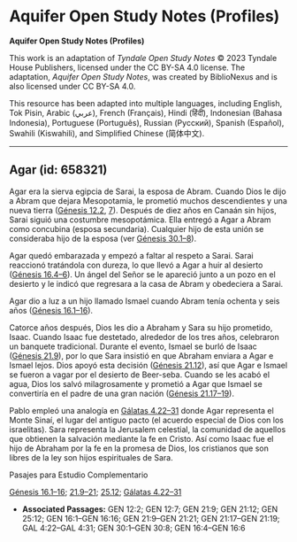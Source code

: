 # Aquifer Open Study Notes (Profiles)

**Aquifer Open Study Notes (Profiles)**

This work is an adaptation of *Tyndale Open Study Notes* © 2023 Tyndale House Publishers, licensed under the CC BY\-SA 4\.0 license. The adaptation, *Aquifer Open Study Notes*, was created by BiblioNexus and is also licensed under CC BY\-SA 4\.0\.

This resource has been adapted into multiple languages, including English, Tok Pisin, Arabic (عربي), French (Français), Hindi (हिंदी), Indonesian (Bahasa Indonesia), Portuguese (Português), Russian (Русский), Spanish (Español), Swahili (Kiswahili), and Simplified Chinese (简体中文).



--------------------------------

## Agar (id: 658321)

Agar era la sierva egipcia de Sarai, la esposa de Abram. Cuando Dios le dijo a Abram que dejara Mesopotamia, le prometió muchos descendientes y una nueva tierra ([Génesis 12\.2](https://ref.ly/Gen12:2), [7](https://ref.ly/Gen12:7)). Después de diez años en Canaán sin hijos, Sarai siguió una costumbre mesopotámica. Ella entregó a Agar a Abram como concubina (esposa secundaria). Cualquier hijo de esta unión se consideraba hijo de la esposa (ver [Génesis 30\.1–8](https://ref.ly/Gen30:1-Gen30:8)).

Agar quedó embarazada y empezó a faltar al respeto a Sarai. Sarai reaccionó tratándola con dureza, lo que llevó a Agar a huir al desierto ([Génesis 16\.4–6](https://ref.ly/Gen16:4-Gen16:6)). Un ángel del Señor se le apareció junto a un pozo en el desierto y le indicó que regresara a la casa de Abram y obedeciera a Sarai.

Agar dio a luz a un hijo llamado Ismael cuando Abram tenía ochenta y seis años ([Génesis 16\.1–16](https://ref.ly/Gen16:1-Gen16:16)).

Catorce años después, Dios les dio a Abraham y Sara su hijo prometido, Isaac. Cuando Isaac fue destetado, alrededor de los tres años, celebraron un banquete tradicional. Durante el evento, Ismael se burló de Isaac ([Génesis 21\.9](https://ref.ly/Gen21:9)), por lo que Sara insistió en que Abraham enviara a Agar e Ismael lejos. Dios apoyó esta decisión ([Génesis 21\.12](https://ref.ly/Gen21:12)), así que Agar e Ismael se fueron a vagar por el desierto de Beer\-seba. Cuando se les acabó el agua, Dios los salvó milagrosamente y prometió a Agar que Ismael se convertiría en el padre de una gran nación ([Génesis 21\.17–19](https://ref.ly/Gen21:17-Gen21:19)).

Pablo empleó una analogía en [Gálatas 4\.22–31](https://ref.ly/Gal4:22-Gal4:31) donde Agar representa el Monte Sinaí, el lugar del antiguo pacto (el acuerdo especial de Dios con los israelitas). Sara representa la Jerusalem celestial, la comunidad de aquellos que obtienen la salvación mediante la fe en Cristo. Así como Isaac fue el hijo de Abraham por la fe en la promesa de Dios, los cristianos que son libres de la ley son hijos espirituales de Sara.

Pasajes para Estudio Complementario

[Génesis 16\.1–16](https://ref.ly/Gen16:1-Gen16:16); [21\.9–21](https://ref.ly/Gen21:9-Gen21:21); [25\.12](https://ref.ly/Gen25:12); [Gálatas 4\.22–31](https://ref.ly/Gal4:22-Gal4:31)

* **Associated Passages:** GEN 12:2; GEN 12:7; GEN 21:9; GEN 21:12; GEN 25:12; GEN 16:1–GEN 16:16; GEN 21:9–GEN 21:21; GEN 21:17–GEN 21:19; GAL 4:22–GAL 4:31; GEN 30:1–GEN 30:8; GEN 16:4–GEN 16:6

